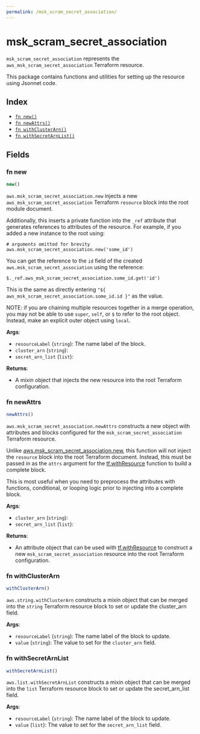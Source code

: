 ```yaml
---
permalink: /msk_scram_secret_association/
---
```


# msk_scram_secret_association

`msk_scram_secret_association` represents the `aws_msk_scram_secret_association` Terraform resource.



This package contains functions and utilities for setting up the resource using Jsonnet code.


## Index

* [`fn new()`](#fn-new)
* [`fn newAttrs()`](#fn-newattrs)
* [`fn withClusterArn()`](#fn-withclusterarn)
* [`fn withSecretArnList()`](#fn-withsecretarnlist)

## Fields

### fn new

```ts
new()
```


`aws.msk_scram_secret_association.new` injects a new `aws_msk_scram_secret_association` Terraform `resource`
block into the root module document.

Additionally, this inserts a private function into the `_ref` attribute that generates references to attributes of the
resource. For example, if you added a new instance to the root using:

    # arguments omitted for brevity
    aws.msk_scram_secret_association.new('some_id')

You can get the reference to the `id` field of the created `aws.msk_scram_secret_association` using the reference:

    $._ref.aws_msk_scram_secret_association.some_id.get('id')

This is the same as directly entering `"${ aws_msk_scram_secret_association.some_id.id }"` as the value.

NOTE: if you are chaining multiple resources together in a merge operation, you may not be able to use `super`, `self`,
or `$` to refer to the root object. Instead, make an explicit outer object using `local`.

**Args**:
  - `resourceLabel` (`string`): The name label of the block.
  - `cluster_arn` (`string`): 
  - `secret_arn_list` (`list`): 

**Returns**:
- A mixin object that injects the new resource into the root Terraform configuration.


### fn newAttrs

```ts
newAttrs()
```


`aws.msk_scram_secret_association.newAttrs` constructs a new object with attributes and blocks configured for the `msk_scram_secret_association`
Terraform resource.

Unlike [aws.msk_scram_secret_association.new](#fn-new), this function will not inject the `resource`
block into the root Terraform document. Instead, this must be passed in as the `attrs` argument for the
[tf.withResource](https://github.com/tf-libsonnet/core/tree/main/docs#fn-withresource) function to build a complete block.

This is most useful when you need to preprocess the attributes with functions, conditional, or looping logic prior to
injecting into a complete block.

**Args**:
  - `cluster_arn` (`string`): 
  - `secret_arn_list` (`list`): 

**Returns**:
  - An attribute object that can be used with [tf.withResource](https://github.com/tf-libsonnet/core/tree/main/docs#fn-withresource) to construct a new `msk_scram_secret_association` resource into the root Terraform configuration.


### fn withClusterArn

```ts
withClusterArn()
```

`aws.string.withClusterArn` constructs a mixin object that can be merged into the `string`
Terraform resource block to set or update the cluster_arn field.



**Args**:
  - `resourceLabel` (`string`): The name label of the block to update.
  - `value` (`string`): The value to set for the `cluster_arn` field.


### fn withSecretArnList

```ts
withSecretArnList()
```

`aws.list.withSecretArnList` constructs a mixin object that can be merged into the `list`
Terraform resource block to set or update the secret_arn_list field.



**Args**:
  - `resourceLabel` (`string`): The name label of the block to update.
  - `value` (`list`): The value to set for the `secret_arn_list` field.
